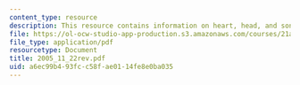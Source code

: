```yaml
---
content_type: resource
description: This resource contains information on heart, head, and songhay history.
file: https://ol-ocw-studio-app-production.s3.amazonaws.com/courses/21a-260-culture-embodiment-and-the-senses-fall-2005/a6ec99b493fcc58fae0114fe8e0ba035_2005_11_22rev.pdf
file_type: application/pdf
resourcetype: Document
title: 2005_11_22rev.pdf
uid: a6ec99b4-93fc-c58f-ae01-14fe8e0ba035
---
```

